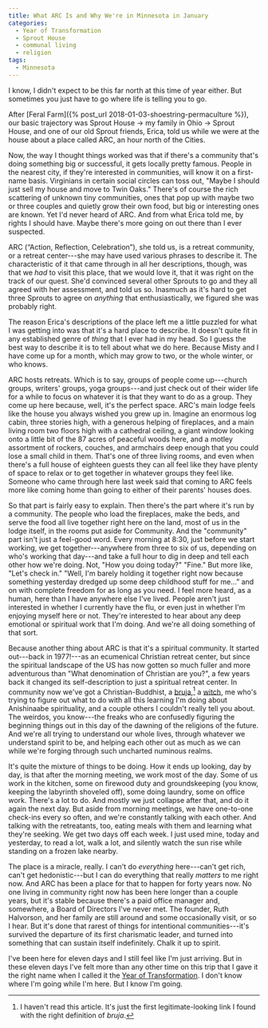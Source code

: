 ```yaml
---
title: What ARC Is and Why We're in Minnesota in January
categories:
  - Year of Transformation
  - Sprout House
  - communal living
  - religion
tags:
  - Minnesota
---
```

I know, I didn't expect to be this far north at this time of year either. But sometimes you just have to go where life is telling you to go.

After [Feral Farm]({% post_url 2018-01-03-shoestring-permaculture %}), our basic trajectory was Sprout House → my family in Ohio → Sprout House, and one of our old Sprout friends, Erica, told us while we were at the house about a place called ARC, an hour north of the Cities.

Now, the way I thought things worked was that if there's a community that's doing something big or successful, it gets locally pretty famous. People in the nearest city, if they're interested in communities, will know it on a first-name basis. Virginians in certain social circles can toss out, "Maybe I should just sell my house and move to Twin Oaks." There's of course the rich scattering of unknown tiny communities, ones that pop up with maybe two or three couples and quietly grow their own food, but big or interesting ones are known. Yet I'd never heard of ARC. And from what Erica told me, by rights I should have. Maybe there's more going on out there than I ever suspected.

ARC (“Action, Reflection, Celebration”), she told us, is a retreat community, or a retreat center---she may have used various phrases to describe it. The characteristic of it that came through in all her descriptions, though, was that we *had* to visit this place, that we would love it, that it was right on the track of our quest. She'd convinced several other Sprouts to go and they all agreed with her assessment, and told us so. Inasmuch as it's hard to get three Sprouts to agree on *anything* that enthusiastically, we figured she was probably right.

The reason Erica's descriptions of the place left me a little puzzled for what I was getting into was that it's a hard place to describe. It doesn't quite fit in any established genre of *thing* that I ever had in my head. So I guess the best way to describe it is to tell about what we do here. Because Misty and I have come up for a month, which may grow to two, or the whole winter, or who knows.

ARC hosts retreats. Which is to say, groups of people come up---church groups, writers' groups, yoga groups---and just check out of their wider life for a while to focus on whatever it is that they want to do as a group. They come up here because, well, it's the perfect space. ARC's main lodge feels like the house you always wished you grew up in. Imagine an enormous log cabin, three stories high, with a generous helping of fireplaces, and a main living room two floors high with a cathedral ceiling, a giant window looking onto a little bit of the 87 acres of peaceful woods here, and a motley assortment of rockers, couches, and armchairs deep enough that you could lose a small child in them. That's one of three living rooms, and even when there's a full house of eighteen guests they can all feel like they have plenty of space to relax or to get together in whatever groups they feel like. Someone who came through here last week said that coming to ARC feels more like coming home than going to either of their parents' houses does.

So that part is fairly easy to explain. Then there's the part where it's run by a community. The people who load the fireplaces, make the beds, and serve the food all live together right here on the land, most of us in the lodge itself, in the rooms put aside for Community. And the "community" part isn't just a feel-good word. Every morning at 8:30, just before we start working, we get together---anywhere from three to six of us, depending on who's working that day---and take a full hour to dig in deep and tell each other how we're doing. Not, "How you doing today?" "Fine." But more like, "Let's check in." "Well, I'm barely holding it together right now because something yesterday dredged up some deep childhood stuff for me...” and on with complete freedom for as long as you need. I feel more heard, as a human, here than I have anywhere else I've lived. People aren't just interested in whether I currently have the flu, or even just in whether I'm enjoying myself here or not. They're interested to hear about any deep emotional or spiritual work that I'm doing. And we're all doing something of that sort.

Because another thing about ARC is that it's a spiritual community. It started out---back in 1977!---as an ecumenical Christian retreat center, but since the spiritual landscape of the US has now gotten so much fuller and more adventurous than "What denomination of Christian are you?", a few years back it changed its self-description to just a spiritual retreat center. In community now we've got a Christian-Buddhist, a [bruja](https://broadly.vice.com/en_us/article/qvwe3x/the-young-brujas-reclaiming-the-power-of-their-ancestors),[^1] a [witch](https://en.wikipedia.org/wiki/Reclaiming_(Neopaganism)), me who's trying to figure out what to do with all this learning I'm doing about Anishinaabe spirituality, and a couple others I couldn't really tell you about. The weirdos, you know---the freaks who are confusedly figuring the beginning things out in this day of the dawning of the religions of the future. And we're all trying to understand our whole lives, through whatever we understand spirit to be, and helping each other out as much as we can while we're forging through such uncharted numinous realms.

[^1]: I haven't read this article. It's just the first legitimate-looking link I found with the right definition of *bruja*.

It's quite the mixture of things to be doing. How it ends up looking, day by day, is that after the morning meeting, we work most of the day. Some of us work in the kitchen, some on firewood duty and groundskeeping (you know, keeping the labyrinth shoveled off), some doing laundry, some on office work. There's a lot to do. And mostly we just collapse after that, and do it again the next day. But aside from morning meetings, we have one-to-one check-ins every so often, and we're constantly talking with each other. And talking with the retreatants, too, eating meals with them and learning what they're seeking. We get two days off each week. I just used mine, today and yesterday, to read a lot, walk a lot, and silently watch the sun rise while standing on a frozen lake nearby.

The place is a miracle, really. I can't do *everything* here---can't get rich, can't get hedonistic---but I can do everything that really *matters* to me right now. And ARC has been a place for that to happen for forty years now. No one living in community right now has been here longer than a couple years, but it's stable because there's a paid office manager and, somewhere, a Board of Directors I've never met. The founder, Ruth Halvorson, and her family are still around and some occasionally visit, or so I hear. But it's done that rarest of things for intentional communities---it's survived the departure of its first charismatic leader, and turned into something that can sustain itself indefinitely. Chalk it up to spirit.

I've been here for eleven days and I still feel like I'm just arriving. But in these eleven days I've felt more than any other time on this trip that I gave it the right name when I called it the [Year of Transformation](/wayfinding/#topic-year-of-transformation). I don't know where I'm going while I'm here. But I know I'm going.
